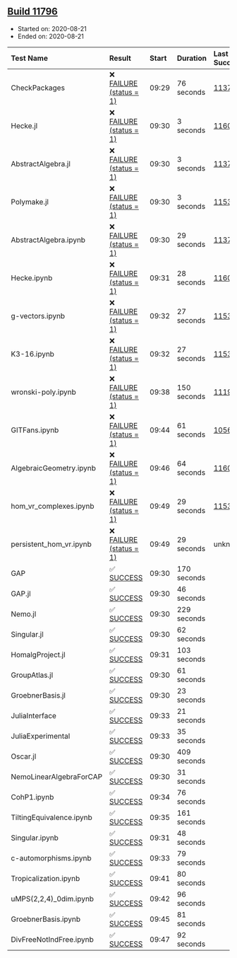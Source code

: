 ## [Build 11796](https://oscarci.mathematik.uni-kl.de/job/oscar/11796/)

* Started on: 2020-08-21
* Ended on: 2020-08-21

| Test Name    | Result | Start | Duration | Last Success | First Failure |
|:-------------|:-------|:------|:---------|:-------------|:--------------|
| CheckPackages | ❌ [FAILURE (status = 1)](https://oscarci.mathematik.uni-kl.de/job/oscar/11796/artifact/logs/build-11796/CheckPackages.log) | 09:29 | 76 seconds | [11376](https://oscarci.mathematik.uni-kl.de/job/oscar/11376/) | [11377](https://oscarci.mathematik.uni-kl.de/job/oscar/11377/) |
| Hecke.jl | ❌ [FAILURE (status = 1)](https://oscarci.mathematik.uni-kl.de/job/oscar/11796/artifact/logs/build-11796/Hecke.jl.log) | 09:30 | 3 seconds | [11602](https://oscarci.mathematik.uni-kl.de/job/oscar/11602/) | [11603](https://oscarci.mathematik.uni-kl.de/job/oscar/11603/) |
| AbstractAlgebra.jl | ❌ [FAILURE (status = 1)](https://oscarci.mathematik.uni-kl.de/job/oscar/11796/artifact/logs/build-11796/AbstractAlgebra.jl.log) | 09:30 | 3 seconds | [11376](https://oscarci.mathematik.uni-kl.de/job/oscar/11376/) | [11377](https://oscarci.mathematik.uni-kl.de/job/oscar/11377/) |
| Polymake.jl | ❌ [FAILURE (status = 1)](https://oscarci.mathematik.uni-kl.de/job/oscar/11796/artifact/logs/build-11796/Polymake.jl.log) | 09:30 | 3 seconds | [11532](https://oscarci.mathematik.uni-kl.de/job/oscar/11532/) | [11533](https://oscarci.mathematik.uni-kl.de/job/oscar/11533/) |
| AbstractAlgebra.ipynb | ❌ [FAILURE (status = 1)](https://oscarci.mathematik.uni-kl.de/job/oscar/11796/artifact/logs/build-11796/AbstractAlgebra.ipynb.log) | 09:30 | 29 seconds | [11376](https://oscarci.mathematik.uni-kl.de/job/oscar/11376/) | [11377](https://oscarci.mathematik.uni-kl.de/job/oscar/11377/) |
| Hecke.ipynb | ❌ [FAILURE (status = 1)](https://oscarci.mathematik.uni-kl.de/job/oscar/11796/artifact/logs/build-11796/Hecke.ipynb.log) | 09:31 | 28 seconds | [11602](https://oscarci.mathematik.uni-kl.de/job/oscar/11602/) | [11603](https://oscarci.mathematik.uni-kl.de/job/oscar/11603/) |
| g-vectors.ipynb | ❌ [FAILURE (status = 1)](https://oscarci.mathematik.uni-kl.de/job/oscar/11796/artifact/logs/build-11796/g-vectors.ipynb.log) | 09:32 | 27 seconds | [11532](https://oscarci.mathematik.uni-kl.de/job/oscar/11532/) | [11533](https://oscarci.mathematik.uni-kl.de/job/oscar/11533/) |
| K3-16.ipynb | ❌ [FAILURE (status = 1)](https://oscarci.mathematik.uni-kl.de/job/oscar/11796/artifact/logs/build-11796/K3-16.ipynb.log) | 09:32 | 27 seconds | [11532](https://oscarci.mathematik.uni-kl.de/job/oscar/11532/) | [11533](https://oscarci.mathematik.uni-kl.de/job/oscar/11533/) |
| wronski-poly.ipynb | ❌ [FAILURE (status = 1)](https://oscarci.mathematik.uni-kl.de/job/oscar/11796/artifact/logs/build-11796/wronski-poly.ipynb.log) | 09:38 | 150 seconds | [11192](https://oscarci.mathematik.uni-kl.de/job/oscar/11192/) | [11193](https://oscarci.mathematik.uni-kl.de/job/oscar/11193/) |
| GITFans.ipynb | ❌ [FAILURE (status = 1)](https://oscarci.mathematik.uni-kl.de/job/oscar/11796/artifact/logs/build-11796/GITFans.ipynb.log) | 09:44 | 61 seconds | [10566](https://oscarci.mathematik.uni-kl.de/job/oscar/10566/) | [10567](https://oscarci.mathematik.uni-kl.de/job/oscar/10567/) |
| AlgebraicGeometry.ipynb | ❌ [FAILURE (status = 1)](https://oscarci.mathematik.uni-kl.de/job/oscar/11796/artifact/logs/build-11796/AlgebraicGeometry.ipynb.log) | 09:46 | 64 seconds | [11602](https://oscarci.mathematik.uni-kl.de/job/oscar/11602/) | [11603](https://oscarci.mathematik.uni-kl.de/job/oscar/11603/) |
| hom_vr_complexes.ipynb | ❌ [FAILURE (status = 1)](https://oscarci.mathematik.uni-kl.de/job/oscar/11796/artifact/logs/build-11796/hom_vr_complexes.ipynb.log) | 09:49 | 29 seconds | [11532](https://oscarci.mathematik.uni-kl.de/job/oscar/11532/) | [11533](https://oscarci.mathematik.uni-kl.de/job/oscar/11533/) |
| persistent_hom_vr.ipynb | ❌ [FAILURE (status = 1)](https://oscarci.mathematik.uni-kl.de/job/oscar/11796/artifact/logs/build-11796/persistent_hom_vr.ipynb.log) | 09:49 | 29 seconds | unknown | unknown |
| GAP | ✅ [SUCCESS](https://oscarci.mathematik.uni-kl.de/job/oscar/11796/artifact/logs/build-11796/GAP.log) | 09:30 | 170 seconds |  |  |
| GAP.jl | ✅ [SUCCESS](https://oscarci.mathematik.uni-kl.de/job/oscar/11796/artifact/logs/build-11796/GAP.jl.log) | 09:30 | 46 seconds |  |  |
| Nemo.jl | ✅ [SUCCESS](https://oscarci.mathematik.uni-kl.de/job/oscar/11796/artifact/logs/build-11796/Nemo.jl.log) | 09:30 | 229 seconds |  |  |
| Singular.jl | ✅ [SUCCESS](https://oscarci.mathematik.uni-kl.de/job/oscar/11796/artifact/logs/build-11796/Singular.jl.log) | 09:30 | 62 seconds |  |  |
| HomalgProject.jl | ✅ [SUCCESS](https://oscarci.mathematik.uni-kl.de/job/oscar/11796/artifact/logs/build-11796/HomalgProject.jl.log) | 09:31 | 103 seconds |  |  |
| GroupAtlas.jl | ✅ [SUCCESS](https://oscarci.mathematik.uni-kl.de/job/oscar/11796/artifact/logs/build-11796/GroupAtlas.jl.log) | 09:30 | 61 seconds |  |  |
| GroebnerBasis.jl | ✅ [SUCCESS](https://oscarci.mathematik.uni-kl.de/job/oscar/11796/artifact/logs/build-11796/GroebnerBasis.jl.log) | 09:30 | 23 seconds |  |  |
| JuliaInterface | ✅ [SUCCESS](https://oscarci.mathematik.uni-kl.de/job/oscar/11796/artifact/logs/build-11796/JuliaInterface.log) | 09:33 | 21 seconds |  |  |
| JuliaExperimental | ✅ [SUCCESS](https://oscarci.mathematik.uni-kl.de/job/oscar/11796/artifact/logs/build-11796/JuliaExperimental.log) | 09:33 | 35 seconds |  |  |
| Oscar.jl | ✅ [SUCCESS](https://oscarci.mathematik.uni-kl.de/job/oscar/11796/artifact/logs/build-11796/Oscar.jl.log) | 09:30 | 409 seconds |  |  |
| NemoLinearAlgebraForCAP | ✅ [SUCCESS](https://oscarci.mathematik.uni-kl.de/job/oscar/11796/artifact/logs/build-11796/NemoLinearAlgebraForCAP.log) | 09:30 | 31 seconds |  |  |
| CohP1.ipynb | ✅ [SUCCESS](https://oscarci.mathematik.uni-kl.de/job/oscar/11796/artifact/logs/build-11796/CohP1.ipynb.log) | 09:34 | 76 seconds |  |  |
| TiltingEquivalence.ipynb | ✅ [SUCCESS](https://oscarci.mathematik.uni-kl.de/job/oscar/11796/artifact/logs/build-11796/TiltingEquivalence.ipynb.log) | 09:35 | 161 seconds |  |  |
| Singular.ipynb | ✅ [SUCCESS](https://oscarci.mathematik.uni-kl.de/job/oscar/11796/artifact/logs/build-11796/Singular.ipynb.log) | 09:31 | 48 seconds |  |  |
| c-automorphisms.ipynb | ✅ [SUCCESS](https://oscarci.mathematik.uni-kl.de/job/oscar/11796/artifact/logs/build-11796/c-automorphisms.ipynb.log) | 09:33 | 79 seconds |  |  |
| Tropicalization.ipynb | ✅ [SUCCESS](https://oscarci.mathematik.uni-kl.de/job/oscar/11796/artifact/logs/build-11796/Tropicalization.ipynb.log) | 09:41 | 80 seconds |  |  |
| uMPS(2,2,4)_0dim.ipynb | ✅ [SUCCESS](https://oscarci.mathematik.uni-kl.de/job/oscar/11796/artifact/logs/build-11796/uMPS-2-2-4-_0dim.ipynb.log) | 09:42 | 96 seconds |  |  |
| GroebnerBasis.ipynb | ✅ [SUCCESS](https://oscarci.mathematik.uni-kl.de/job/oscar/11796/artifact/logs/build-11796/GroebnerBasis.ipynb.log) | 09:45 | 81 seconds |  |  |
| DivFreeNotIndFree.ipynb | ✅ [SUCCESS](https://oscarci.mathematik.uni-kl.de/job/oscar/11796/artifact/logs/build-11796/DivFreeNotIndFree.ipynb.log) | 09:47 | 92 seconds |  |  |
